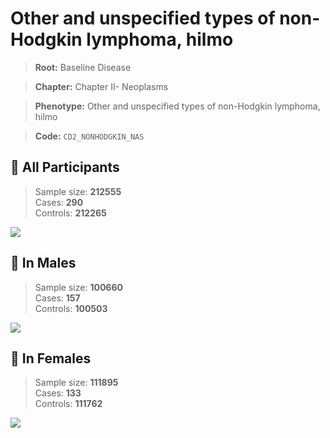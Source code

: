 # Other and unspecified types of non-Hodgkin lymphoma, hilmo

> **Root:** Baseline Disease  

> **Chapter:** Chapter II- Neoplasms  

> **Phenotype:** Other and unspecified types of non-Hodgkin lymphoma, hilmo  

> **Code:** `CD2_NONHODGKIN_NAS`

## 🧪 All Participants  
> Sample size: **212555**  
> Cases: **290**  
> Controls: **212265**
<img src="/Disease/Figures/ALL/Baseline/CD2_NONHODGKIN_NAS.png"/>
<CsvTable src="/Disease_Data/ALL/Baseline/LG_CD2_NONHODGKIN_NAS.csv" label="🔍 View full results" />

## 👨 In Males  
> Sample size: **100660**  
> Cases: **157**  
> Controls: **100503**
<img src="/Disease/Figures/Male/Baseline/CD2_NONHODGKIN_NAS.png"/>
<CsvTable src="/Disease_Data/Male/Baseline/LG_CD2_NONHODGKIN_NAS.csv" label="🔍 View full results" />

## 👩 In Females  
> Sample size: **111895**  
> Cases: **133**  
> Controls: **111762**
<img src="/Disease/Figures/Female/Baseline/CD2_NONHODGKIN_NAS.png"/>
<CsvTable src="/Disease_Data/Female/Baseline/LG_CD2_NONHODGKIN_NAS.csv" label="🔍 View full results" />
